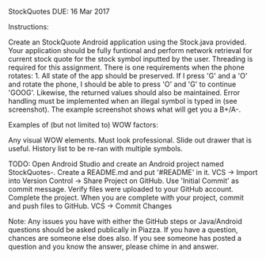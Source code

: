 StockQuotes
DUE: 16 Mar 2017

Instructions:

Create an StockQuote Android application using the Stock.java provided.
Your application should be fully funtional and perform network retrieval for
 current stock quote for the stock symbol inputted by the user. Threading is
 required for this assignment. There is one requirements when the phone rotates:
    1. All state of the app should be preserved. If I press 'G' and a 'O' and
    rotate the phone, I should be able to press 'O' and 'G' to continue 'GOOG'.
    Likewise, the returned values should also be maintained. Error handling
    must be implemented when an illegal symbol is typed in (see screenshot).
    The example screenshot shows what will get you a B+/A-.

Examples of (but not limited to) WOW factors:

Any visual WOW elements. Must look professional.
Slide out drawer that is useful.
History list to be re-ran with multiple symbols.

TODO:
    Open Android Studio and create an Android project named StockQuotes-<yourLastName>.
    Create a README.md and put '#README' in it.
    VCS -> Import into Version Control -> Share Project on GitHub.
        Use 'Initial Commit' as commit message.
    Verify files were uploaded to your GitHub account.
    Complete the project.
    When you are complete with your project, commit and push files to GitHub.
        VCS -> Commit Changes

Note: Any issues you have with either the GitHub steps or Java/Android questions
should be asked publically in Piazza. If you have a question, chances are someone
else does also. If you see someone has posted a question and you know the answer,
please chime in and answer.
